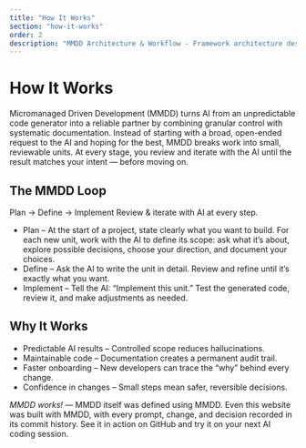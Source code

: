```yaml
---
title: "How It Works"
section: "how-it-works"
order: 2
description: "MMDD Architecture & Workflow - Framework architecture designed for maximum control, scalability, and maintainability"
---
```


# How It Works
Micromanaged Driven Development (MMDD) turns AI from an unpredictable code generator into a reliable partner by combining granular control with systematic documentation.
Instead of starting with a broad, open-ended request to the AI and hoping for the best, MMDD breaks work into small, reviewable units. At every stage, you review and iterate with the AI until the result matches your intent — before moving on.

## The MMDD Loop
Plan → Define → Implement
Review & iterate with AI at every step.

- Plan – At the start of a project, state clearly what you want to build. For each new unit, work with the AI to define its scope: ask what it’s about, explore possible decisions, choose your direction, and document your choices.
- Define – Ask the AI to write the unit in detail. Review and refine until it’s exactly what you want.
- Implement – Tell the AI: “Implement this unit.” Test the generated code, review it, and make adjustments as needed.

## Why It Works
- Predictable AI results – Controlled scope reduces hallucinations.
- Maintainable code – Documentation creates a permanent audit trail.
- Faster onboarding – New developers can trace the “why” behind every change.
- Confidence in changes – Small steps mean safer, reversible decisions.

*MMDD works!* — MMDD itself was defined using MMDD. Even this website was built with MMDD, with every prompt, change, and decision recorded in its commit history.
See it in action on GitHub and try it on your next AI coding session.

